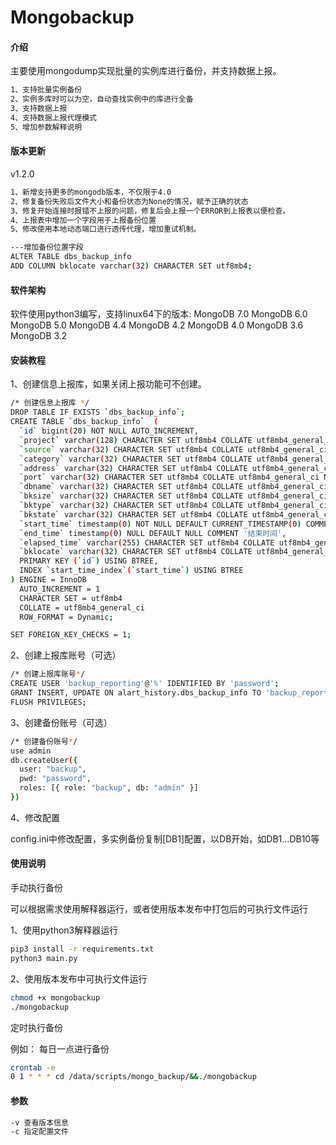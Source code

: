 # Mongobackup

#### 介绍

主要使用mongodump实现批量的实例库进行备份，并支持数据上报。

```bash
1、支持批量实例备份 
2、实例多库时可以为空，自动查找实例中的库进行全备 
3、支持数据上报 
4、支持数据上报代理模式 
5、增加参数解释说明
```
#### 版本更新

v1.2.0
```bash
1、新增支持更多的mongodb版本，不仅限于4.0
2、修复备份失败后文件大小和备份状态为None的情况，赋予正确的状态
3、修复开始连接时报错不上报的问题，修复后会上报一个ERROR到上报表以便检查。
4、上报表中增加一个字段用于上报备份位置
5、修改使用本地动态端口进行透传代理，增加重试机制。

---增加备份位置字段
ALTER TABLE dbs_backup_info
ADD COLUMN bklocate varchar(32) CHARACTER SET utf8mb4;
```
#### 软件架构
软件使用python3编写，支持linux64下的版本:
MongoDB 7.0
MongoDB 6.0
MongoDB 5.0
MongoDB 4.4
MongoDB 4.2
MongoDB 4.0
MongoDB 3.6
MongoDB 3.2

#### 安装教程

1、创建信息上报库，如果关闭上报功能可不创建。

```bash
/* 创建信息上报库 */
DROP TABLE IF EXISTS `dbs_backup_info`;
CREATE TABLE `dbs_backup_info`  (
  `id` bigint(20) NOT NULL AUTO_INCREMENT,
  `project` varchar(128) CHARACTER SET utf8mb4 COLLATE utf8mb4_general_ci NULL DEFAULT NULL COMMENT '项目名称',
  `source` varchar(32) CHARACTER SET utf8mb4 COLLATE utf8mb4_general_ci NULL DEFAULT NULL COMMENT '来源',
  `category` varchar(32) CHARACTER SET utf8mb4 COLLATE utf8mb4_general_ci NULL DEFAULT NULL COMMENT '数据库类型',
  `address` varchar(32) CHARACTER SET utf8mb4 COLLATE utf8mb4_general_ci NULL DEFAULT NULL COMMENT '数据库地址',
  `port` varchar(32) CHARACTER SET utf8mb4 COLLATE utf8mb4_general_ci NULL DEFAULT NULL COMMENT '数据库端口',
  `dbname` varchar(32) CHARACTER SET utf8mb4 COLLATE utf8mb4_general_ci NULL DEFAULT NULL COMMENT '数据库名',
  `bksize` varchar(32) CHARACTER SET utf8mb4 COLLATE utf8mb4_general_ci NULL DEFAULT NULL COMMENT '备份大小',
  `bktype` varchar(32) CHARACTER SET utf8mb4 COLLATE utf8mb4_general_ci NULL DEFAULT NULL COMMENT '备份类型',
  `bkstate` varchar(32) CHARACTER SET utf8mb4 COLLATE utf8mb4_general_ci NULL DEFAULT NULL COMMENT '备份状态',
  `start_time` timestamp(0) NOT NULL DEFAULT CURRENT_TIMESTAMP(0) COMMENT '开始时间',
  `end_time` timestamp(0) NULL DEFAULT NULL COMMENT '结束时间',
  `elapsed_time` varchar(255) CHARACTER SET utf8mb4 COLLATE utf8mb4_general_ci NULL DEFAULT NULL COMMENT '持续时间',
  `bklocate` varchar(32) CHARACTER SET utf8mb4 COLLATE utf8mb4_general_ci NULL DEFAULT NULL COMMENT '备份位置',
  PRIMARY KEY (`id`) USING BTREE,
  INDEX `start_time_index`(`start_time`) USING BTREE
) ENGINE = InnoDB
  AUTO_INCREMENT = 1
  CHARACTER SET = utf8mb4
  COLLATE = utf8mb4_general_ci
  ROW_FORMAT = Dynamic;

SET FOREIGN_KEY_CHECKS = 1;
```

2、创建上报库账号（可选）

```bash
/* 创建上报库账号*/
CREATE USER 'backup_reporting'@'%' IDENTIFIED BY 'password';
GRANT INSERT, UPDATE ON alart_history.dbs_backup_info TO 'backup_reporting'@'%';
FLUSH PRIVILEGES;
```

3、创建备份账号（可选）

```bash
/* 创建备份账号*/
use admin
db.createUser({
  user: "backup",
  pwd: "password",
  roles: [{ role: "backup", db: "admin" }]
})
```

4、修改配置

config.ini中修改配置，多实例备份复制[DB1]配置，以DB开始，如DB1...DB10等

#### 使用说明
手动执行备份
  
可以根据需求使用解释器运行，或者使用版本发布中打包后的可执行文件运行
  
1、使用python3解释器运行
```bash
pip3 install -r requirements.txt 
python3 main.py
```

2、使用版本发布中可执行文件运行
```bash
chmod +x mongobackup 
./mongobackup
```

定时执行备份

例如： 每日一点进行备份 
```bash
crontab -e 
0 1 * * * cd /data/scripts/mongo_backup/&&./mongobackup
```


#### 参数
```bash
-v 查看版本信息
-c 指定配置文件
```